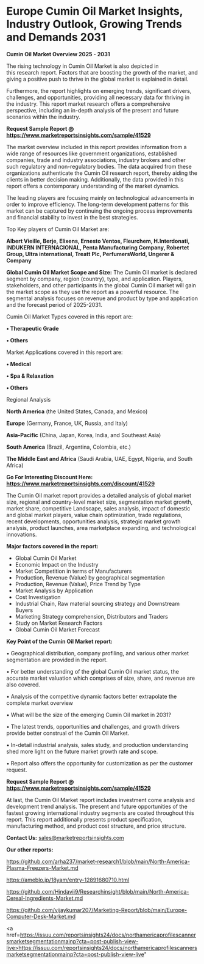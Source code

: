 # Europe Cumin Oil Market Insights, Industry Outlook, Growing Trends and Demands 2031

<Strong> Cumin Oil Market Overview 2025 - 2031</strong>

The rising technology in Cumin Oil Market is also depicted in this research report. Factors that are boosting the growth of the market, and giving a positive push to thrive in the global market is explained in detail.

Furthermore, the report highlights on emerging trends, significant drivers, challenges, and opportunities, providing all necessary data for thriving in the industry. This report market research offers a comprehensive perspective, including an in-depth analysis of the present and future scenarios within the industry.

<strong>Request Sample Report @ <a href=https://www.marketreportsinsights.com/sample/41529>https://www.marketreportsinsights.com/sample/41529</a></strong>

The market overview included in this report provides information from a wide range of resources like government organizations, established companies, trade and industry associations, industry brokers and other such regulatory and non-regulatory bodies. The data acquired from these organizations authenticate the Cumin Oil research report, thereby aiding the clients in better decision making. Additionally, the data provided in this report offers a contemporary understanding of the market dynamics.

The leading players are focusing mainly on technological advancements in order to improve efficiency. The long-term development patterns for this market can be captured by continuing the ongoing process improvements and financial stability to invest in the best strategies.

Top Key players of Cumin Oil Market are:

<strong>Albert Vieille, Berje, Elixens, Ernesto Ventos, Fleurchem, H.Interdonati, INDUKERN INTERNACIONAL, Penta Manufacturing Company, Robertet Group, Ultra international, Treatt Plc, PerfumersWorld, Ungerer & Company</strong>

<strong><b>Global Cumin Oil Market Scope and Size:</b></strong>
The Cumin Oil market is declared segment by company, region (country), type, and application. Players, stakeholders, and other participants in the global Cumin Oil market will gain the market scope as they use the report as a powerful resource. The segmental analysis focuses on revenue and product by type and application and the forecast period of 2025-2031.

Cumin Oil Market Types covered in this report are:

<strong>•  Therapeutic Grade

•  Others</strong>

Market Applications covered in this report are:

<strong>•  Medical

•  Spa & Relaxation

•  Others</strong> 

Regional Analysis

<strong>North America</strong> (the United States, Canada, and Mexico)

<strong>Europe</strong> (Germany, France, UK, Russia, and Italy)

<strong>Asia-Pacific</strong> (China, Japan, Korea, India, and Southeast Asia)

<strong>South America</strong> (Brazil, Argentina, Colombia, etc.)

<strong>The Middle East and Africa</strong> (Saudi Arabia, UAE, Egypt, Nigeria, and South Africa)

<strong>Go For Interesting Discount Here: <a href=https://www.marketreportsinsights.com/discount/41529>https://www.marketreportsinsights.com/discount/41529</a></strong>

The Cumin Oil market report provides a detailed analysis of global market size, regional and country-level market size, segmentation market growth, market share, competitive Landscape, sales analysis, impact of domestic and global market players, value chain optimization, trade regulations, recent developments, opportunities analysis, strategic market growth analysis, product launches, area marketplace expanding, and technological innovations.

<strong><b>Major factors covered in the report:</b></strong>
<ul>
  <li>Global Cumin Oil Market </li>
  <li>Economic Impact on the Industry</li>
  <li>Market Competition in terms of Manufacturers</li>
  <li>Production, Revenue (Value) by geographical segmentation</li>
  <li>Production, Revenue (Value), Price Trend by Type</li>
  <li>Market Analysis by Application</li>
  <li>Cost Investigation</li>
  <li>Industrial Chain, Raw material sourcing strategy and Downstream Buyers</li>
  <li>Marketing Strategy comprehension, Distributors and Traders</li>
  <li>Study on Market Research Factors</li>
  <li>Global Cumin Oil Market Forecast</li>
</ul>

<strong><b>Key Point of the Cumin Oil Market report:</b></strong>

• Geographical distribution, company profiling, and various other market segmentation are provided in the report.

• For better understanding of the global Cumin Oil market status, the accurate market valuation which comprises of size, share, and revenue are also covered.

• Analysis of the competitive dynamic factors better extrapolate the complete market overview

• What will be the size of the emerging Cumin Oil market in 2031?

• The latest trends, opportunities and challenges, and growth drivers provide better construal of the Cumin Oil Market.

• In-detail industrial analysis, sales study, and production understanding shed more light on the future market growth rate and scope.

• Report also offers the opportunity for customization as per the customer request.

<strong>Request Sample Report @ <a href=https://www.marketreportsinsights.com/sample/41529>https://www.marketreportsinsights.com/sample/41529</a></strong>

At last, the Cumin Oil Market report includes investment come analysis and development trend analysis. The present and future opportunities of the fastest growing international industry segments are coated throughout this report. This report additionally presents product specification, manufacturing method, and product cost structure, and price structure.

<strong>Contact Us:</strong>
sales@marketreportsinsights.com

<strong>Our other reports:</strong>

<a href=https://github.com/arha237/market-research1/blob/main/North-America-Plasma-Freezers-Market.md>https://github.com/arha237/market-research1/blob/main/North-America-Plasma-Freezers-Market.md</a>

<a href=https://ameblo.jp/18yam/entry-12891680710.html>https://ameblo.jp/18yam/entry-12891680710.html</a>

<a href=https://github.com/Hindavii9/Researchinsight/blob/main/North-America-Cereal-Ingredients-Market.md>https://github.com/Hindavii9/Researchinsight/blob/main/North-America-Cereal-Ingredients-Market.md</a>

<a href=https://github.com/vijaykumar207/Marketing-Report/blob/main/Europe-Computer-Desk-Market.md>https://github.com/vijaykumar207/Marketing-Report/blob/main/Europe-Computer-Desk-Market.md</a>

<a href=https://issuu.com/reportsinsights24/docs/northamericaprofilescannersmarketsegmentationmainp?cta=post-publish-view-live>https://issuu.com/reportsinsights24/docs/northamericaprofilescannersmarketsegmentationmainp?cta=post-publish-view-live</a>"
